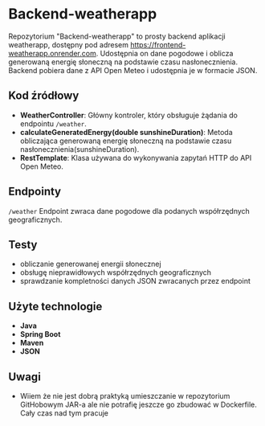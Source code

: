 # Backend-weatherapp

Repozytorium "Backend-weatherapp" to prosty backend aplikacji weatherapp, dostępny pod adresem https://frontend-weatherapp.onrender.com. Udostępnia on dane pogodowe i oblicza generowaną energię słoneczną na podstawie czasu nasłonecznienia. Backend pobiera dane z API Open Meteo i udostępnia je w formacie JSON.

## Kod źródłowy

* **WeatherController**: Główny kontroler, który obsługuje żądania do endpointu `/weather`.
* **calculateGeneratedEnergy(double sunshineDuration)**: Metoda obliczająca generowaną energię słoneczną na podstawie czasu nasłonecznienia(sunshineDuration).
* **RestTemplate**: Klasa używana do wykonywania zapytań HTTP do API Open Meteo.

## Endpointy
`/weather`
Endpoint zwraca dane pogodowe dla podanych współrzędnych geograficznych.

## Testy

* obliczanie generowanej energii słonecznej
* obsługę nieprawidłowych współrzędnych geograficznych
* sprawdzanie kompletności danych JSON zwracanych przez endpoint

## Użyte technologie

* **Java**
* **Spring Boot**
* **Maven**
* **JSON**

## Uwagi

* Wiiem że nie jest dobrą praktyką umieszczanie w repozytorium GitHobowym JAR-a ale nie potrafię jeszcze go zbudować w Dockerfile. Cały czas nad tym pracuje

